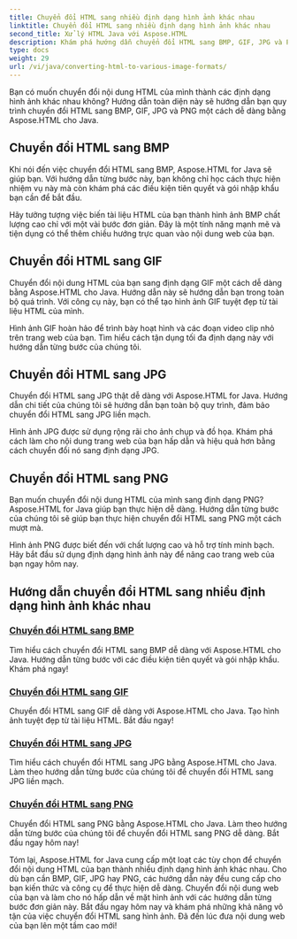 ```yaml
---
title: Chuyển đổi HTML sang nhiều định dạng hình ảnh khác nhau
linktitle: Chuyển đổi HTML sang nhiều định dạng hình ảnh khác nhau
second_title: Xử lý HTML Java với Aspose.HTML
description: Khám phá hướng dẫn chuyển đổi HTML sang BMP, GIF, JPG và PNG dễ dàng với Aspose.HTML cho Java. Tạo hình ảnh tuyệt đẹp từ tài liệu HTML.
type: docs
weight: 29
url: /vi/java/converting-html-to-various-image-formats/
---
```


Bạn có muốn chuyển đổi nội dung HTML của mình thành các định dạng hình ảnh khác nhau không? Hướng dẫn toàn diện này sẽ hướng dẫn bạn quy trình chuyển đổi HTML sang BMP, GIF, JPG và PNG một cách dễ dàng bằng Aspose.HTML cho Java. 

## Chuyển đổi HTML sang BMP

Khi nói đến việc chuyển đổi HTML sang BMP, Aspose.HTML for Java sẽ giúp bạn. Với hướng dẫn từng bước này, bạn không chỉ học cách thực hiện nhiệm vụ này mà còn khám phá các điều kiện tiên quyết và gói nhập khẩu bạn cần để bắt đầu.

Hãy tưởng tượng việc biến tài liệu HTML của bạn thành hình ảnh BMP chất lượng cao chỉ với một vài bước đơn giản. Đây là một tính năng mạnh mẽ và tiện dụng có thể thêm chiều hướng trực quan vào nội dung web của bạn.

## Chuyển đổi HTML sang GIF

Chuyển đổi nội dung HTML của bạn sang định dạng GIF một cách dễ dàng bằng Aspose.HTML cho Java. Hướng dẫn này sẽ hướng dẫn bạn trong toàn bộ quá trình. Với công cụ này, bạn có thể tạo hình ảnh GIF tuyệt đẹp từ tài liệu HTML của mình.

Hình ảnh GIF hoàn hảo để trình bày hoạt hình và các đoạn video clip nhỏ trên trang web của bạn. Tìm hiểu cách tận dụng tối đa định dạng này với hướng dẫn từng bước của chúng tôi.

## Chuyển đổi HTML sang JPG

Chuyển đổi HTML sang JPG thật dễ dàng với Aspose.HTML for Java. Hướng dẫn chi tiết của chúng tôi sẽ hướng dẫn bạn toàn bộ quy trình, đảm bảo chuyển đổi HTML sang JPG liền mạch.

Hình ảnh JPG được sử dụng rộng rãi cho ảnh chụp và đồ họa. Khám phá cách làm cho nội dung trang web của bạn hấp dẫn và hiệu quả hơn bằng cách chuyển đổi nó sang định dạng JPG.

## Chuyển đổi HTML sang PNG

Bạn muốn chuyển đổi nội dung HTML của mình sang định dạng PNG? Aspose.HTML for Java giúp bạn thực hiện dễ dàng. Hướng dẫn từng bước của chúng tôi sẽ giúp bạn thực hiện chuyển đổi HTML sang PNG một cách mượt mà.

Hình ảnh PNG được biết đến với chất lượng cao và hỗ trợ tính minh bạch. Hãy bắt đầu sử dụng định dạng hình ảnh này để nâng cao trang web của bạn ngay hôm nay.

## Hướng dẫn chuyển đổi HTML sang nhiều định dạng hình ảnh khác nhau
### [Chuyển đổi HTML sang BMP](./convert-html-to-bmp/)
Tìm hiểu cách chuyển đổi HTML sang BMP dễ dàng với Aspose.HTML cho Java. Hướng dẫn từng bước với các điều kiện tiên quyết và gói nhập khẩu. Khám phá ngay!
### [Chuyển đổi HTML sang GIF](./convert-html-to-gif/)
Chuyển đổi HTML sang GIF dễ dàng với Aspose.HTML cho Java. Tạo hình ảnh tuyệt đẹp từ tài liệu HTML. Bắt đầu ngay!
### [Chuyển đổi HTML sang JPG](./convert-html-to-jpg/)
Tìm hiểu cách chuyển đổi HTML sang JPG bằng Aspose.HTML cho Java. Làm theo hướng dẫn từng bước của chúng tôi để chuyển đổi HTML sang JPG liền mạch.
### [Chuyển đổi HTML sang PNG](./convert-html-to-png/)
Chuyển đổi HTML sang PNG bằng Aspose.HTML cho Java. Làm theo hướng dẫn từng bước của chúng tôi để chuyển đổi HTML sang PNG dễ dàng. Bắt đầu ngay hôm nay!

Tóm lại, Aspose.HTML for Java cung cấp một loạt các tùy chọn để chuyển đổi nội dung HTML của bạn thành nhiều định dạng hình ảnh khác nhau. Cho dù bạn cần BMP, GIF, JPG hay PNG, các hướng dẫn này đều cung cấp cho bạn kiến thức và công cụ để thực hiện dễ dàng. Chuyển đổi nội dung web của bạn và làm cho nó hấp dẫn về mặt hình ảnh với các hướng dẫn từng bước đơn giản này. Bắt đầu ngay hôm nay và khám phá những khả năng vô tận của việc chuyển đổi HTML sang hình ảnh. Đã đến lúc đưa nội dung web của bạn lên một tầm cao mới!